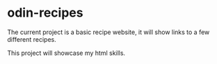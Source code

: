 # odin-recipes
The current project is a basic recipe website, 
it will show links to a few different recipes.

This project will showcase my html skills.